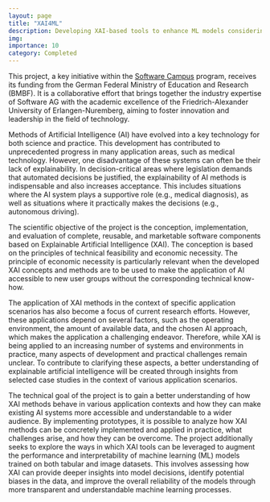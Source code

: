 ```yaml
---
layout: page
title: "XAI4ML"
description: Developing XAI-based tools to enhance ML models considering different data modalities
img:
importance: 10
category: Completed
---
```

This project, a key initiative within the [Software Campus](https://softwarecampus.de/) program, receives its funding from the German Federal Ministry of Education and Research (BMBF). It is a collaborative effort that brings together the industry expertise of Software AG with the academic excellence of the Friedrich-Alexander University of Erlangen-Nuremberg, aiming to foster innovation and leadership in the field of technology.

Methods of Artificial Intelligence (AI) have evolved into a key technology for both science and practice. This development has contributed to unprecedented progress in many application areas, such as medical technology. However, one disadvantage of these systems can often be their lack of explainability. In decision-critical areas where legislation demands that automated decisions be justified, the explainability of AI methods is indispensable and also increases acceptance. This includes situations where the AI system plays a supportive role (e.g., medical diagnosis), as well as situations where it practically makes the decisions (e.g., autonomous driving).

The scientific objective of the project is the conception, implementation, and evaluation of complete, reusable, and marketable software components based on Explainable Artificial Intelligence (XAI). The conception is based on the principles of technical feasibility and economic necessity. The principle of economic necessity is particularly relevant when the developed XAI concepts and methods are to be used to make the application of AI accessible to new user groups without the corresponding technical know-how.

The application of XAI methods in the context of specific application scenarios has also become a focus of current research efforts. However, these applications depend on several factors, such as the operating environment, the amount of available data, and the chosen AI approach, which makes the application a challenging endeavor. Therefore, while XAI is being applied to an increasing number of systems and environments in practice, many aspects of development and practical challenges remain unclear. To contribute to clarifying these aspects, a better understanding of explainable artificial intelligence will be created through insights from selected case studies in the context of various application scenarios.

The technical goal of the project is to gain a better understanding of how XAI methods behave in various application contexts and how they can make existing AI systems more accessible and understandable to a wider audience. By implementing prototypes, it is possible to analyze how XAI methods can be concretely implemented and applied in practice, what challenges arise, and how they can be overcome. The project additionally seeks to explore the ways in which XAI tools can be leveraged to augment the performance and interpretability of machine learning (ML) models trained on both tabular and image datasets. This involves assessing how XAI can provide deeper insights into model decisions, identify potential biases in the data, and improve the overall reliability of the models through more transparent and understandable machine learning processes.


